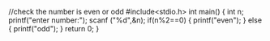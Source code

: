 //check the number is even or odd 
#include<stdio.h>
int main() 
{
int n;
printf("enter number:");
scanf ("%d",&n);
if(n%2==0)
{
printf("even");
}
else
{
printf("odd");
}
return 0;
}
